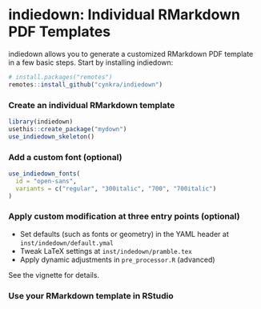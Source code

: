 # indiedown: Individual RMarkdown PDF Templates

indiedown allows you to generate a customized RMarkdown PDF template in a few basic steps.
Start by installing indiedown:

```r
# install.packages("remotes")
remotes::install_github("cynkra/indiedown")
```

### Create an individual RMarkdown template

```r
library(indiedown)
usethis::create_package("mydown")
use_indiedown_skeleton()
```

### Add a custom font (optional)

```r
use_indiedown_fonts(
  id = "open-sans",
  variants = c("regular", "300italic", "700", "700italic")
)
```

### Apply custom modification at three entry points (optional)

- Set defaults (such as fonts or geometry) in the YAML header at `inst/indedown/default.ymal`
- Tweak LaTeX settings at `inst/indedown/pramble.tex`
- Apply dynamic adjustments in `pre_processor.R` (advanced)

See the vignette for details.

### Use your RMarkdown template in RStudio






